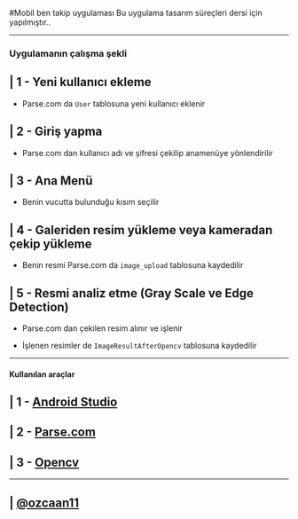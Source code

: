 #Mobil ben takip uygulaması
Bu uygulama tasarım süreçleri dersi için yapılmıştır..

---------------------

### Uygulamanın çalışma şekli

| 1 - Yeni kullanıcı ekleme
------

 * Parse.com da `User` tablosuna yeni kullanıcı eklenir
  
| 2 - Giriş yapma
------
  
 * Parse.com dan kullanıcı adı ve şifresi çekilip anamenüye yönlendirilir

| 3 - Ana Menü
--------
    
 * Benin vucutta bulunduğu kısım seçilir
  
| 4 - Galeriden resim yükleme veya kameradan çekip yükleme
--------
    
 * Benin resmi Parse.com da `image_upload` tablosuna kaydedilir
  
| 5 - Resmi analiz etme (Gray Scale ve Edge Detection)
--------
  
 * Parse.com dan çekilen resim alınır ve işlenir
  
 * İşlenen resimler de `ImageResultAfterOpencv` tablosuna kaydedilir

------------------------------

#### Kullanılan araçlar

| 1 - [Android Studio](http://developer.android.com/sdk/index.html)
------------

| 2 - [Parse.com](http://parse.com)
------------

| 3 - [Opencv](http://opencv.org)
-----------

--------------------
| [@ozcaan11](https://github.com/ozcaan11)
---------
